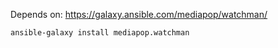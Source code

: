 Depends on:
https://galaxy.ansible.com/mediapop/watchman/
```
ansible-galaxy install mediapop.watchman
```

